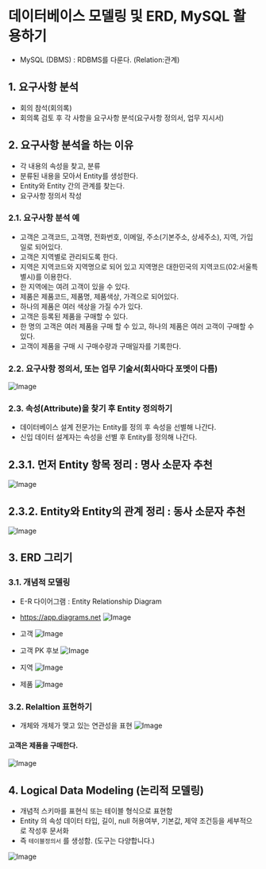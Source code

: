 # 데이터베이스 모델링 및 ERD, MySQL 활용하기

- MySQL (DBMS) : RDBMS를 다룬다. (Relation:관계)

## 1. 요구사항 분석

- 회의 참석(회의록)
- 회의록 검토 후 각 사항을 요구사항 분석(요구사항 정의서, 업무 지시서)

## 2. 요구사항 분석을 하는 이유

- 각 내용의 속성을 찾고, 분류
- 분류된 내용을 모아서 Entity를 생성한다.
- Entity와 Entity 간의 관계를 찾는다.
- 요구사항 정의서 작성

### 2.1. 요구사항 분석 예

- 고객은 고객코드, 고객명, 전화번호, 이메일, 주소(기본주소, 상세주소), 지역, 가입일로 되어있다.
- 고객은 지역별로 관리되도록 한다.
- 지역은 지역코드와 지역명으로 되어 있고 지역명은 대한민국의 지역코드(02:서울특별시)를 이용한다.
- 한 지역에는 여려 고객이 있을 수 있다.
- 제품은 제품코드, 제품명, 제품색상, 가격으로 되어있다.
- 하나의 제품은 여러 색상을 가질 수가 있다.
- 고객은 등록된 제품을 구매할 수 있다.
- 한 명의 고객은 여러 제품을 구매 할 수 있고, 하나의 제품은 여러 고객이 구매할 수 있다.
- 고객이 제품을 구매 시 구매수량과 구매일자를 기록한다.

### 2.2. 요구사항 정의서, 또는 업무 기술서(회사마다 포멧이 다름)

![Image](https://github.com/user-attachments/assets/876cbcc1-50c2-49ba-937c-663a70c747af)

### 2.3. 속성(Attribute)을 찾기 후 Entity 정의하기

- 데이터베이스 설계 전문가는 Entity를 정의 후 속성을 선별해 나간다.
- 신입 데이터 설계자는 속성을 선별 후 Entity를 정의해 나간다.

## 2.3.1. 먼저 Entity 항목 정리 : 명사 소문자 추천

![Image](https://github.com/user-attachments/assets/b51d8ff7-495c-49b9-8eb8-65d27ce99a15)

## 2.3.2. Entity와 Entity의 관계 정리 : 동사 소문자 추천

![Image](https://github.com/user-attachments/assets/53747688-e144-4edf-9c48-c6ce20fe0d12)

## 3. ERD 그리기

### 3.1. 개념적 모델링

- E-R 다이어그램 : Entity Relationship Diagram
- https://app.diagrams.net
  ![Image](https://github.com/user-attachments/assets/b862d97b-c4d1-4d98-82a9-074b6a775e81)

- 고객
  ![Image](https://github.com/user-attachments/assets/6f566bca-beb9-4277-851d-15e9ac0520b2)

- 고객 PK 후보
  ![Image](https://github.com/user-attachments/assets/efa54857-fe82-4674-bb5c-d5da9c464de1)

- 지역
  ![Image](https://github.com/user-attachments/assets/62ab89a6-47a6-49da-85f6-69285a522518)

- 제품
  ![Image](https://github.com/user-attachments/assets/2147cff0-ed15-4264-b1f8-97d9e8bcc6c8)

### 3.2. Relaltion 표현하기

- 개체와 개체가 맺고 있는 연관성을 표현
  ![Image](https://github.com/user-attachments/assets/53747688-e144-4edf-9c48-c6ce20fe0d12)

#### 고객은 제품을 구매한다.

![Image](https://github.com/user-attachments/assets/b89f0b1a-a090-4e2e-aaa4-21f89abaef41)

## 4. Logical Data Modeling (논리적 모델링)

- 개념적 스키마를 표현식 또는 테이블 형식으로 표현함
- Entity 의 속성 데이터 타입, 길이, null 허용여부, 기본값, 제약 조건등을 세부적으로 작성후 문서화
- 즉 `테이블정의서` 를 생성함. (도구는 다양합니다.)

![Image](https://github.com/user-attachments/assets/bb3d3b7a-e10a-4c15-9bb1-82a98bfd06a5)
